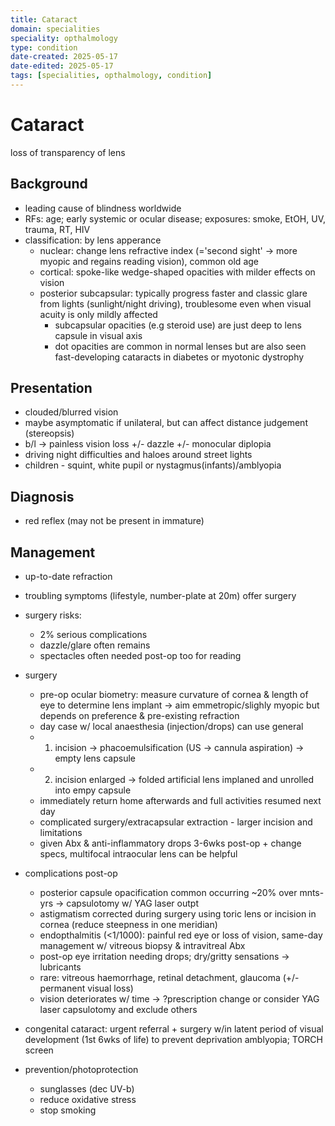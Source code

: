 ```yaml
---
title: Cataract
domain: specialities
speciality: opthalmology
type: condition
date-created: 2025-05-17
date-edited: 2025-05-17
tags: [specialities, opthalmology, condition]
---
```


# Cataract

loss of transparency of lens

## Background
- leading cause of blindness worldwide
- RFs: age; early systemic or ocular disease; exposures: smoke, EtOH, UV, trauma, RT, HIV
- classification: by lens apperance
    - nuclear: change lens refractive index (='second sight' -> more myopic and regains reading vision), common old age
    - cortical: spoke-like wedge-shaped opacities with milder effects on vision
    - posterior subcapsular: typically progress faster and classic glare from lights (sunlight/night driving), troublesome even when visual acuity is only mildly affected
        - subcapsular opacities (e.g steroid use) are just deep to lens capsule in visual axis
        - dot opacities are common in normal lenses but are also seen fast-developing cataracts in diabetes or myotonic dystrophy
    
## Presentation
- clouded/blurred vision
- maybe asymptomatic if unilateral, but can affect distance judgement (stereopsis)
- b/l -> painless vision loss +/- dazzle +/- monocular diplopia
- driving night difficulties and haloes around street lights
- children - squint, white pupil or nystagmus(infants)/amblyopia

## Diagnosis
- red reflex (may not be present in immature)

## Management
- up-to-date refraction
- troubling symptoms (lifestyle, number-plate at 20m) offer surgery

- surgery risks:
    - 2% serious complications
    - dazzle/glare often remains
    - spectacles often needed post-op too for reading
- surgery
    - pre-op ocular biometry: measure curvature of cornea & length of eye to determine lens implant -> aim emmetropic/slighly myopic but depends on preference & pre-existing refraction
    - day case w/ local anaesthesia (injection/drops) can use general
    - 1. incision -> phacoemulsification (US -> cannula aspiration) -> empty lens capsule
    - 2. incision enlarged -> folded artificial lens implaned and unrolled into empy capsule
    - immediately return home afterwards and full activities resumed next day
    - complicated surgery/extracapsular extraction - larger incision and limitations
    - given Abx & anti-inflammatory drops 3-6wks post-op + change specs, multifocal intraocular lens can be helpful
- complications post-op
    - posterior capsule opacification common occurring ~20% over mnts-yrs -> capsulotomy w/ YAG laser outpt
    - astigmatism corrected during surgery using toric lens or incision in cornea (reduce steepness in one meridian)
    - endopthalmitis (<1/1000): painful red eye or loss of vision, same-day management w/ vitreous biopsy & intravitreal Abx
    - post-op eye irritation needing drops; dry/gritty sensations -> lubricants
    - rare: vitreous haemorrhage, retinal detachment, glaucoma (+/- permanent visual loss)
    - vision deteriorates w/ time -> ?prescription change or consider YAG laser capsulotomy and exclude others
- congenital cataract: urgent referral + surgery w/in latent period of visual development (1st 6wks of life) to prevent deprivation amblyopia; TORCH screen


- prevention/photoprotection
    - sunglasses (dec UV-b)
    - reduce oxidative stress
    - stop smoking

